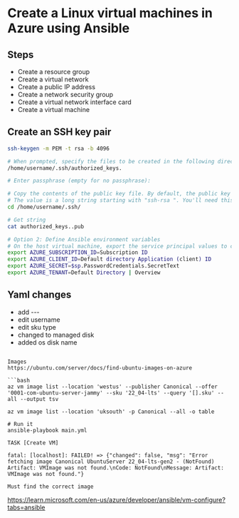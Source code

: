 # Create a Linux virtual machines in Azure using Ansible

## Steps

* Create a resource group
* Create a virtual network
* Create a public IP address
* Create a network security group
* Create a virtual network interface card
* Create a virtual machine

## Create an SSH key pair

```bash
ssh-keygen -m PEM -t rsa -b 4096

# When prompted, specify the files to be created in the following directory
/home/username/.ssh/authorized_keys.

# Enter passphrase (empty for no passphrase): 

# Copy the contents of the public key file. By default, the public key file is named id_rsa.pub. 
# The value is a long string starting with "ssh-rsa ". You'll need this value in the next step.
cd /home/username/.ssh/

# Get string
cat authorized_keys..pub

# Option 2: Define Ansible environment variables
# On the host virtual machine, export the service principal values to configure your Ansible credentials.
export AZURE_SUBSCRIPTION_ID=Subscription ID
export AZURE_CLIENT_ID=Default directory Application (client) ID
export AZURE_SECRET=$sp.PasswordCredentials.SecretText
export AZURE_TENANT=Default Directory | Overview

```
## Yaml changes

* add ---
* edit username
* edit sku type
* changed to managed disk
* added os disk name

```

Images
https://ubuntu.com/server/docs/find-ubuntu-images-on-azure

```bash
az vm image list --location 'westus' --publisher Canonical --offer '0001-com-ubuntu-server-jammy' --sku '22_04-lts' --query '[].sku' --all --output tsv

az vm image list --location 'uksouth' -p Canonical --all -o table

# Run it
ansible-playbook main.yml

TASK [Create VM] 

fatal: [localhost]: FAILED! => {"changed": false, "msg": "Error fetching image Canonical UbuntuServer 22_04-lts-gen2 - (NotFound) Artifact: VMImage was not found.\nCode: NotFound\nMessage: Artifact: VMImage was not found."}

Must find the correct image

```

https://learn.microsoft.com/en-us/azure/developer/ansible/vm-configure?tabs=ansible